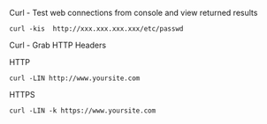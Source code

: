 Curl - Test web connections from console and view returned results

```
curl -kis  http://xxx.xxx.xxx.xxx/etc/passwd
```
Curl - Grab HTTP Headers

HTTP
```
curl -LIN http://www.yoursite.com
```
HTTPS
```
curl -LIN -k https://www.yoursite.com
```
